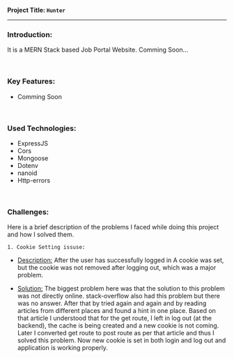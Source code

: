 **Project Title: `Hunter`**

---

### Introduction:

It is a MERN Stack based Job Portal Website. Comming Soon...

<br/>

### Key Features:

-   Comming Soon

<br/>

### Used Technologies:

-   ExpressJS
-   Cors
-   Mongoose
-   Dotenv
-   nanoid
-   Http-errors

<br/>

### Challenges:

Here is a brief description of the problems I faced while doing this project and how I solved them.

`1. Cookie Setting issuse:`

-   <u>Description:</u> After the user has successfully logged in
    A cookie was set, but the cookie was not removed after logging out, which was a major problem.

-   <u>Solution:</u> The biggest problem here was that the solution to this problem was not directly online. stack-overflow also had this problem but there was no answer. After that by tried again and again and by reading articles from different places and found a hint in one place. Based on that article I understood that for the get route, I left in log out (at the backend), the cache is being created and a new cookie is not coming. Later I converted get route to post route as per that article and thus I solved this problem. Now new cookie is set in both login and log out and application is working properly.
